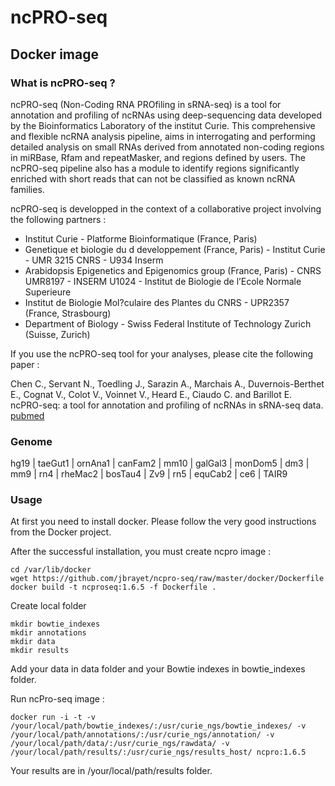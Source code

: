 # ncPRO-seq 
## Docker image

### What is ncPRO-seq ?

ncPRO-seq (Non-Coding RNA PROfiling in sRNA-seq) is a tool for annotation and profiling of ncRNAs using
deep-sequencing data developed by the Bioinformatics Laboratory of the institut Curie. This comprehensive
and flexible ncRNA analysis pipeline, aims in interrogating and performing detailed analysis on small
RNAs derived from annotated non-coding regions in miRBase, Rfam and repeatMasker, and regions defined 
by users. The ncPRO-seq pipeline also has a module to identify regions significantly enriched with short
reads that can not be classified as known ncRNA families.

ncPRO-seq is developped in the context of a collaborative project involving the following partners :

* Institut Curie - Platforme Bioinformatique (France, Paris)
* Genetique et biologie du d developpement (France, Paris) - Institut Curie - UMR 3215 CNRS - U934 Inserm
* Arabidopsis Epigenetics and Epigenomics group (France, Paris) - CNRS UMR8197 - INSERM U1024 - Institut de Biologie de l’Ecole Normale Superieure
* Institut de Biologie Mol?culaire des Plantes du CNRS - UPR2357 (France, Strasbourg)
* Department of Biology - Swiss Federal Institute of Technology Zurich (Suisse, Zurich)

If you use the ncPRO-seq tool for your analyses, please cite the following paper :

Chen C., Servant N., Toedling J., Sarazin A., Marchais A., Duvernois-Berthet E., Cognat V., Colot
V., Voinnet V., Heard E., Ciaudo C. and Barillot E. ncPRO-seq: a tool for annotation and profiling of
ncRNAs in sRNA-seq data.
[pubmed](http://www.ncbi.nlm.nih.gov/pubmed/23044543)

### Genome

hg19 | taeGut1 | ornAna1 | canFam2 | mm10 | galGal3 | monDom5 | dm3 | mm9 | rn4 | rheMac2 | bosTau4 | 
Zv9 | rn5 | equCab2 | ce6 | TAIR9

### Usage

At first you need to install docker. Please follow the very good instructions from the Docker project.

After the successful installation, you must create ncpro image :

```
cd /var/lib/docker
wget https://github.com/jbrayet/ncpro-seq/raw/master/docker/Dockerfile
docker build -t ncproseq:1.6.5 -f Dockerfile .
```

Create local folder

```
mkdir bowtie_indexes
mkdir annotations
mkdir data
mkdir results
```

Add your data in data folder and your Bowtie indexes in bowtie_indexes folder.

Run ncPro-seq image : 

```
docker run -i -t -v /your/local/path/bowtie_indexes/:/usr/curie_ngs/bowtie_indexes/ -v /your/local/path/annotations/:/usr/curie_ngs/annotation/ -v /your/local/path/data/:/usr/curie_ngs/rawdata/ -v /your/local/path/results/:/usr/curie_ngs/results_host/ ncpro:1.6.5
```

Your results are in /your/local/path/results folder. 
